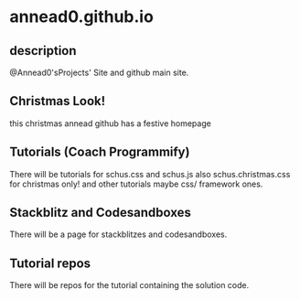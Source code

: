 # annead0.github.io
## description
@Annead0'sProjects' Site and github main site.
## Christmas Look!
this christmas annead github has a festive homepage
## Tutorials (Coach Programmify)
There will be tutorials for schus.css and schus.js also schus.christmas.css for christmas only!
and other tutorials maybe css/ framework ones.
## Stackblitz and Codesandboxes
There will be a page for stackblitzes and codesandboxes.
## Tutorial repos
There will be repos for the tutorial containing the solution code.
